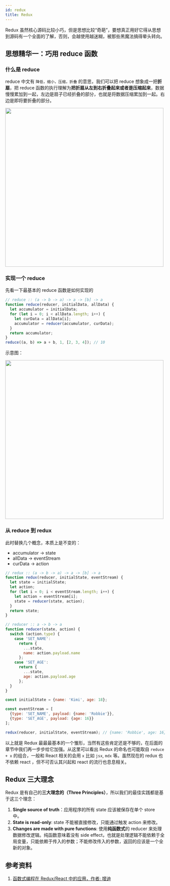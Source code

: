 ```yaml
---
id: redux
title: Redux
---
```


Redux 虽然核心源码比较小巧，但是思想比较“奇葩”，要想真正用好它得从思想到源码有一个全面的了解，否则，会越使用越迷糊，被那些黑魔法搞得晕头转向。

## 思想精华一：巧用 reduce 函数

### 什么是 reduce

reduce 中文有 `降低，缩小，压缩，折叠` 的意思，我们可以把 reduce 想象成一把**折扇**，把 reduce 函数的执行理解为**把折扇从左到右折叠起来或者是压缩起来**，数据慢慢累加到一起，左边是扇子已经折叠的部分，也就是将数据压缩累加到一起。右边是即将要折叠的部分。

<Img width="500" align="center" src='https://cosmos-x.oss-cn-hangzhou.aliyuncs.com/hKJKNu.jpg'/>

### 实现一个 reduce

先看一下最基本的 reduce 函数是如何实现的

```js
// reduce :: (a -> b -> a) -> a -> [b] -> a
function reduce(reducer, initialData, allData) {
  let accumulator = initialData;
  for (let i = 0; i < allData.length; i++) {
    let curData = allData[i];
    accumulator = reducer(accumulator, curData);
  }
  return accumulator;
}
reduce((a, b) => a + b, 1, [2, 3, 4]); // 10
```

示意图：

<Img width="500" align="center" src='https://cosmos-x.oss-cn-hangzhou.aliyuncs.com/a9351ce2.png'/>

### 从 reduce 到 redux

此时替换几个概念，本质上是不变的：

- accumulator -> state
- allData -> eventStream
- curData -> action

```js
// redux :: (a -> b -> a) -> a -> [b] -> a
function redux(reducer, initialState, eventStream) {
  let state = initialState;
  let action;
  for (let i = 0; i < eventStream.length; i++) {
    let action = eventStream[i];
    state = reducer(state, action);
  }
  return state;
}
```

```js
// reducer :: a -> b -> a
function reducer(state, action) {
  switch (action.type) {
    case 'SET_NAME':
      return {
        ...state,
        name: action.payload.name
      };
    case 'SET_AGE':
      return {
        ...state,
        age: action.payload.age
      };
  }
}

const initialState = {name: 'Kimi', age: 18};

const eventStream = [
  {type: 'SET_NAME', payload: {name: 'Robbie'}},
  {type: 'SET_AGE', payload: {age: 16}}
];

redux(reducer, initialState, eventStream); // {name: 'Robbie', age: 16}
```

以上就是 Redux 最最最基本的一个雏形，当然有这些肯定还是不够的，在后面的章节中我们再一步步给它加强。从这里可以看出 Redux 的命名也可能取自 `reduce + x` 的组合，一般和 React 相关的会用 `x` 比如 `jsx`, `mdx` 等。虽然现在的 redux 也不依赖 react ，但不可否认其兴起和 react 的流行也息息相关。

## Redux 三大理念

Redux 是有自己的**三大理念的（Three Principles）**，所以我们的最佳实践都是基于这三个理念：

1. **Single source of truth**：应用程序的所有 state 应该被保存在单个 store 中。
2. **State is read-only**: state 不能被直接修改，只能通过触发 action 来修改。
3. **Changes are made with pure functions**: 使用**纯函数式**的 reducer 来处理数据修改逻辑。纯函数意味着没有 side effect，也就是处理逻辑不能依赖于全局变量，只能依赖于传入的参数；不能修改传入的参数，返回的应该是一个全新的对象。

## 参考资料

1. [函数式编程在 Redux/React 中的应用，作者: 增迪](https://tech.meituan.com/2017/10/12/functional-programming-in-redux.html)
